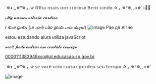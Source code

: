`✵•.¸,✵°✵.｡.✰ 𝕆𝕝𝕙𝕒 𝕞𝕒𝕚𝕤 𝕦𝕞 𝕔𝕦𝕣𝕚𝕠𝕤𝕠 𝔹𝕖𝕞 𝕧𝕚𝕟𝕕𝕠  ✰.｡.✵°✵,¸.•✵´🎶🐱‍👤

𝓜𝔂 𝓷𝓪𝓶𝓮𝓼 𝓿𝓲𝓽𝓸𝓻𝓲𝓪 𝓬𝓪𝓻𝓭𝓸𝓼𝓸

𝐼 𝓁𝑜𝓋𝑒 𝑔𝒶𝓉𝑜𝓈 (𝓈𝑒 𝓋𝑜𝒸ê 𝓃ã𝑜 𝑔𝑜𝓈𝓉𝒶 𝓈𝒶𝒾𝒶 𝒹𝒶𝓆𝓊𝒾) ![image](https://github.com/vinxns/vinxns/assets/171056177/06e859ab-cb3c-4418-8486-077de471598a)
Pãѳ дё ѫїгнѳ

estou estudando alura
utiliza javaScript




𝓿𝓸𝓬ê 𝓹𝓸𝓭𝓮 𝓮𝓷𝓽𝓻𝓪𝓻 𝓮𝓶 𝓬𝓸𝓷𝓽𝓪𝓽𝓸 𝓬𝓸𝓶𝓲𝓰𝓸

0000111383948xsp@al.educacao.sp.gov.br

`✵•.¸,✵°✵.｡.✰ 𝕤𝕖 𝕧𝕠𝕔ê 𝕧𝕖𝕚𝕠 𝕔𝕦𝕣𝕚𝕒𝕣 𝕡𝕖𝕣𝕕𝕖𝕦 𝕤𝕖𝕦 𝕥𝕖𝕞𝕡𝕠 ✰.｡.✵°✵,¸.•✵´

![image](https://github.com/vinxns/vinxns/assets/171056177/cadd9457-fd23-4093-bb80-29c1c24eff17)


